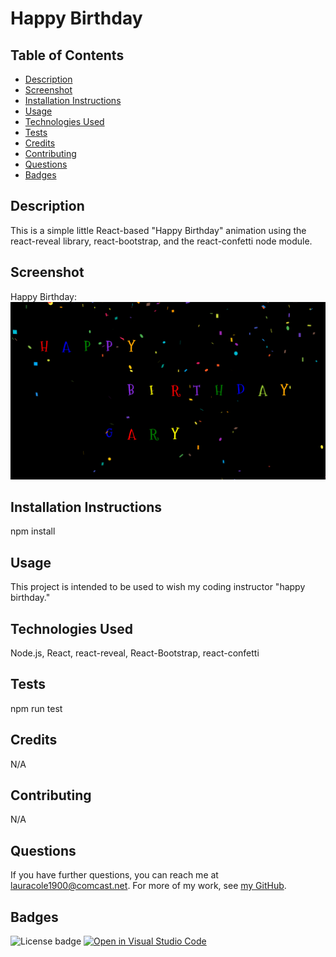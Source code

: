 # Happy Birthday

  ## Table of Contents

  * [Description](#description)
  * [Screenshot](#screenshot)
  * [Installation Instructions](#installation-instructions)
  * [Usage](#usage)
  * [Technologies Used](#technologies-used)
  * [Tests](#tests)
  * [Credits](#credits)
  * [Contributing](#contributing)
  * [Questions](#questions)
  * [Badges](#badges)

  ## Description

  This is a simple little React-based "Happy Birthday" animation using the react-reveal library, react-bootstrap, and the react-confetti node module.

  ## Screenshot

  Happy Birthday:
  ![Happy birthday](images/happy-birthday-screenshot.png)

  ## Installation Instructions

  npm install

  ## Usage

  This project is intended to be used to wish my coding instructor "happy birthday."

  ## Technologies Used

  Node.js, React, react-reveal, React-Bootstrap, react-confetti

  ## Tests

  npm run test

  ## Credits

  N/A

  ## Contributing

  N/A

  ## Questions

  If you have further questions, you can reach me at lauracole1900@comcast.net. For more of my work, see [my GitHub](https://github.com/LauraCole1900).

  ## Badges

  ![License badge](https://img.shields.io/badge/license-MIT-000000) [![Open in Visual Studio Code](https://open.vscode.dev/badges/open-in-vscode.svg)](https://open.vscode.dev/LauraCole1900/happy-birthday-gary)
